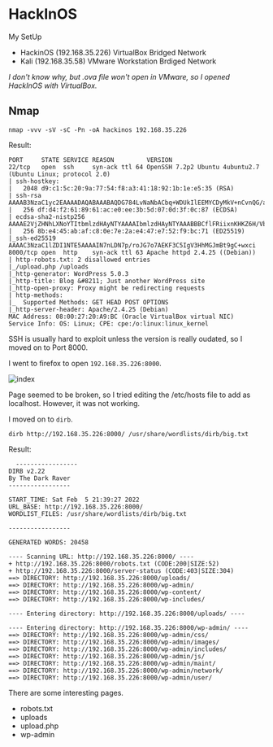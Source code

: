 # HackInOS
My SetUp
- HackinOS (192.168.35.226) VirtualBox Bridged Network
- Kali (192.168.35.58) VMware Workstation Brdiged Network

*I don't know why, but .ova file won't open in VMware, so I opened HackInOS with VirtualBox.*

## Nmap

`nmap -vvv -sV -sC -Pn -oA hackinos 192.168.35.226`

Result:
```
PORT     STATE SERVICE REASON         VERSION
22/tcp   open  ssh     syn-ack ttl 64 OpenSSH 7.2p2 Ubuntu 4ubuntu2.7 (Ubuntu Linux; protocol 2.0)
| ssh-hostkey: 
|   2048 d9:c1:5c:20:9a:77:54:f8:a3:41:18:92:1b:1e:e5:35 (RSA)
| ssh-rsa AAAAB3NzaC1yc2EAAAADAQABAAABAQDG784LvNaNbACbq+WDUkIlEEMYCDyMkV+nCvnQG/acqhU2pj/DdyduoK3AE3RyPCjnp2Tj5TIYZOjRNXqdiAgix45+f/8uQSAXzMkehTgpRgAkRfcz9tY80G6Jc/0fglUjPuh+pa8W/2Zom9FoNkQlFlQNTAG5KXj7aNrdBTyznsxHBvxpdXOS+e1k4l4l8ecIhdV9fInbWgzx6HfzRl7P8ghYWW+7MN9rmyFkno8TwL0dH14BCtz+qM9trQ3OclpEAFHzZRcKKCT5lgyZRoWOi5hwP4ciR5omPlSIFri9spD7/VYlnHtOTq5VErkDXD7GLb85r12WPLFswPObxABl
|   256 df:d4:f2:61:89:61:ac:e0:ee:3b:5d:07:0d:3f:0c:87 (ECDSA)
| ecdsa-sha2-nistp256 AAAAE2VjZHNhLXNoYTItbmlzdHAyNTYAAAAIbmlzdHAyNTYAAABBBCflFRiixnKHKZ6H/VbctPSyorJLf9d1+TGw4mZdB6tfB4KnuiXuZyc5PWXkYDtkgn5BhZCjgjW5EIFizhPMBsE=
|   256 8b:e4:45:ab:af:c8:0e:7e:2a:e4:47:e7:52:f9:bc:71 (ED25519)
|_ssh-ed25519 AAAAC3NzaC1lZDI1NTE5AAAAIN7nLDN7p/roJG7o7AEKF3C5IgV3HhMGJmBt9gC+wxci
8000/tcp open  http    syn-ack ttl 63 Apache httpd 2.4.25 ((Debian))
| http-robots.txt: 2 disallowed entries 
|_/upload.php /uploads
|_http-generator: WordPress 5.0.3
|_http-title: Blog &#8211; Just another WordPress site
|_http-open-proxy: Proxy might be redirecting requests
| http-methods: 
|_  Supported Methods: GET HEAD POST OPTIONS
|_http-server-header: Apache/2.4.25 (Debian)
MAC Address: 08:00:27:20:A9:BC (Oracle VirtualBox virtual NIC)
Service Info: OS: Linux; CPE: cpe:/o:linux:linux_kernel
```

SSH is usually hard to exploit unless the version is really oudated, so I moved on to Port 8000.

I went to firefox to open `192.168.35.226:8000`.

![index](https://user-images.githubusercontent.com/76433661/152665945-f6f83e59-6915-4cca-a46b-1c6e48834b60.png)

Page seemed to be broken, so I tried editing the /etc/hosts file to add <ip> as localhost. However, it was not working. 
  
I moved on to `dirb`.
  
`dirb http://192.168.35.226:8000/ /usr/share/wordlists/dirb/big.txt`
  
Result:
```
  -----------------
DIRB v2.22    
By The Dark Raver
-----------------

START_TIME: Sat Feb  5 21:39:27 2022
URL_BASE: http://192.168.35.226:8000/
WORDLIST_FILES: /usr/share/wordlists/dirb/big.txt

-----------------

GENERATED WORDS: 20458                                                         

---- Scanning URL: http://192.168.35.226:8000/ ----
+ http://192.168.35.226:8000/robots.txt (CODE:200|SIZE:52)                                     
+ http://192.168.35.226:8000/server-status (CODE:403|SIZE:304)                                 
==> DIRECTORY: http://192.168.35.226:8000/uploads/                                             
==> DIRECTORY: http://192.168.35.226:8000/wp-admin/                                            
==> DIRECTORY: http://192.168.35.226:8000/wp-content/                                          
==> DIRECTORY: http://192.168.35.226:8000/wp-includes/                                         
                                                                                               
---- Entering directory: http://192.168.35.226:8000/uploads/ ----
                                                                                               
---- Entering directory: http://192.168.35.226:8000/wp-admin/ ----
==> DIRECTORY: http://192.168.35.226:8000/wp-admin/css/                                        
==> DIRECTORY: http://192.168.35.226:8000/wp-admin/images/                                     
==> DIRECTORY: http://192.168.35.226:8000/wp-admin/includes/                                   
==> DIRECTORY: http://192.168.35.226:8000/wp-admin/js/                                         
==> DIRECTORY: http://192.168.35.226:8000/wp-admin/maint/                                      
==> DIRECTORY: http://192.168.35.226:8000/wp-admin/network/                                    
==> DIRECTORY: http://192.168.35.226:8000/wp-admin/user/
  ```
  There are some interesting pages.
  - robots.txt
  - uploads
  - upload.php
  - wp-admin



